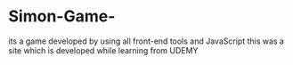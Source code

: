 # Simon-Game-
its a game developed by using all front-end tools and JavaScript 
this was a site which is developed while learning  from UDEMY 
